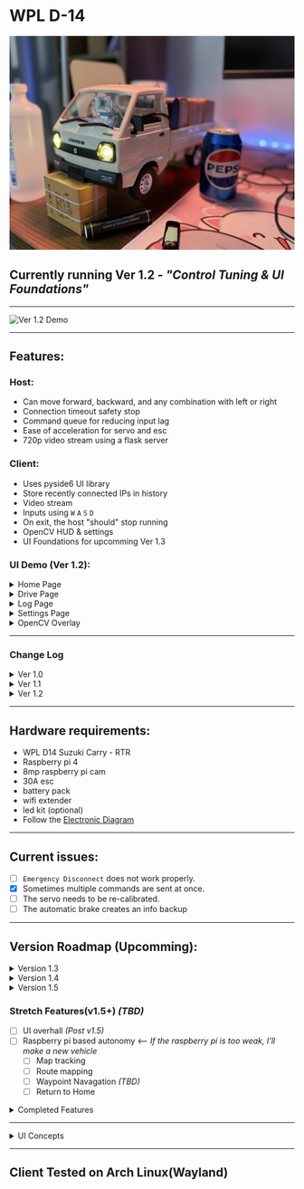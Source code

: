# WPL D-14 
![Modified WPL D-14 Host](D-14-Mod.jpg)

## Currently running Ver 1.2 - *"Control Tuning & UI Foundations"*

---

![Ver 1.2 Demo](Diagrams-Concepts/Ver-1-2/DemoV1-2.gif)

---
## Features:
### Host:
- Can move forward, backward, and any combination with left or right
- Connection timeout safety stop
- Command queue for reducing input lag
- Ease of acceleration for servo and esc
- 720p video stream using a flask server

### Client:
- Uses pyside6 UI library
- Store recently connected IPs in history
- Video stream
- Inputs using `W` `A` `S` `D`
- On exit, the host "should" stop running
- OpenCV HUD & settings
- UI Foundations for upcomming Ver 1.3

### UI Demo (Ver 1.2):
<details>

<summary>Home Page</summary>

![Home Page Ver 1.2](Diagrams-Concepts/Ver-1-2/HomePageV1-2.gif)

</details>

<details>

<summary>Drive Page</summary>

![Drive Page Ver 1.2](Diagrams-Concepts/Ver-1-2/DrivePageV1-2.gif)

</details>

<details>

<summary>Log Page</summary>

![Log Page Ver 1.2](Diagrams-Concepts/Ver-1-2/LogPageV1-2.gif)

</details>

<details>

<summary>Settings Page</summary>

![Settings Page Ver 1.2](Diagrams-Concepts/Ver-1-2/SettingsPageV1-2.gif)

</details>

<details>

<summary>OpenCV Overlay</summary>

![OpenCV Overlay Ver 1.2](Diagrams-Concepts/Ver-1-2/CvOverlayV1-2.gif)

</details>

---

### Change Log

<details>

<summary>Ver 1.0</summary>

#### Ver 1.0

##### Host:
- Can move forward, backward, and any combination with left or right.
- Connection timeout safety stop.
- Command queue for reducing input lag.
- Ease of acceleration for servo and esc.
- 720p video stream using a flask server.

##### Client
- Uses pyside6 UI library.
- Store recently connected IPs in history.
- Video stream.
- Inputs using `W` `A` `S` `D` `SPACE BAR`.
- On exit, the host "should" stop running.

##### UI Demo (Ver 1.0):
<details>

<summary>Home Page</summary>

![Home Page Ver 1.0](Diagrams-Concepts/Ver-1-0/HomePageV1-0.png)

</details>

<details>

<summary>Drive Page</summary>

![Drive Page Ver 1.0](Diagrams-Concepts/Ver-1-0/DrivePageV1-0.png)

</details>

<details>

<summary>Settings Page</summary>

![Settings Page Ver 1.0](Diagrams-Concepts/Ver-1-0/SettingsPageV1-0.png)

</details>


---

</details>

<details>

<summary>Ver 1.1</summary>

#### Ver 1.1

##### Host:
- Switched to UDP communication.
- Added a `"BRAKE"` command.
- Basic command spike detection algorithm .
- `"DISCONNECT"` command *potential fix*.

##### Client
- `SPACE BAR` input added for brake.
- [openCV-testing iteration 04](Client-Side/openCV-testing/README.md) implemented & refactored.
- OpenCv settings menu added with overlay toggles.
- Added rough obstacle collision warning/automatic brake.
- Added error popups.
- Added loading cursor for host connection.
- Removed *debug* print statements.

##### UI Demo (Ver 1.1):
<details>

<summary>Home Page</summary>

![Home Page Ver 1.1](Diagrams-Concepts/Ver-1-1/HomePageV1-1.png)

</details>

<details>

<summary>Drive Page</summary>

![Drive Page Ver 1.1](Diagrams-Concepts/Ver-1-1/DrivePageV1-1.png)

</details>

<details>

<summary>Settings Page</summary>

![Settings Page Ver 1.1](Diagrams-Concepts/Ver-1-1/SettingsPageV1-1.png)

</details>

<details>

<summary>OpenCV Overlay</summary>

![OpenCV Overlay Ver 1.1](Diagrams-Concepts/Ver-1-1/CvOverlayV1-1.png)

</details>

---

</details>

<details>

<summary>Ver 1.2</summary>

#### Ver 1.2 - "Control Tuning & UI Foundations"

##### Host:
- No new changes.

##### Client
- Added multiple new UI Elements demonstrated in [ui-prototypes Ver 1.2](Client-Side/ui-prototypes/README.md).
    - `Project Info Widget`
    - `General Logs Widget`
    - `Speedometer Widget`
    - `Steer Angle Widget`
    - `PRND Selector Widget`
    - `DriveAssist Alert Widget`
    - `System Log Page`
    - `Vehicle Calibration Widget`
    - `Settings Description Widget`
- Added a new custom boot screen animation
- General UI Fixes and Tweaks for consistancy. 

##### UI Demo (Ver 1.2):
<details>

<summary>Home Page</summary>

![Home Page Ver 1.2](Diagrams-Concepts/Ver-1-2/HomePageV1-2.gif)

</details>

<details>

<summary>Drive Page</summary>

![Drive Page Ver 1.2](Diagrams-Concepts/Ver-1-2/DrivePageV1-2.gif)

</details>

<details>

<summary>Log Page</summary>

![Log Page Ver 1.2](Diagrams-Concepts/Ver-1-2/LogPageV1-2.gif)

</details>

<details>

<summary>Settings Page</summary>

![Settings Page Ver 1.2](Diagrams-Concepts/Ver-1-2/SettingsPageV1-2.gif)

</details>

<details>

<summary>OpenCV Overlay</summary>

![OpenCV Overlay Ver 1.2](Diagrams-Concepts/Ver-1-2/CvOverlayV1-2.gif)

</details>

---

</details>

---

## Hardware requirements:
- WPL D14 Suzuki Carry - RTR
- Raspberry pi 4
- 8mp raspberry pi cam
- 30A esc
- battery pack
- wifi extender
- led kit (optional)
- Follow the [Electronic Diagram](Diagrams-Concepts/D-14-Electronic-Diagram.pdf)

---

## Current issues:
- [ ] `Emergency Disconnect` does not work properly.
- [x] Sometimes multiple commands are sent at once.
- [ ] The servo needs to be re-calibrated.
- [ ] The automatic brake creates an info backup

---

## Version Roadmap **(Upcomming)**:
<details>

<summary>Version 1.3</summary>

### Version 1.3 – “Control System & Communication Layer”
- [x] Drive model *(HOST)*
- [x] Client-Host communication & verification
- [x] Acceleration curves *(CLIENT)*
- [x] Vehicle status info *(CLIENT)*
- [ ] Restarting connection
- [ ] Error messages
- [ ] Application packaging
- [x] Client-Host logging

</details>

<details>

<summary>Version 1.4</summary>

### Version 1.4 – “Intelligent Perception Update”
 - [ ] Integrate MiDaS depth estimation for floor & obstacle awareness
 - [ ] Use MiDaS depth to improve obstacle detection & safety logic
 ...

 </details>

<details>

<summary>Version 1.5</summary>

### Version 1.5 – “Autonomy Foundations”
- [ ] Add Kalman-filtered path following (auto-drive down a detected path/auto cruise control)
- [ ] Add basic AI behavior tree or rule-based autonomy modes
...

</details>

### Stretch Features(v1.5+) *(TBD)*
- [ ] UI overhall *(Post v1.5)*
- [ ] Raspberry pi based autonomy <-- *If the raspberry pi is too weak, I'll make a new vehicle*
    - [ ] Map tracking
    - [ ] Route mapping
    - [ ] Waypoint Navagation *(TBD)*
    - [ ] Return to Home

<details>

<summary>Completed Features</summary>

- [x] Parking brake **(Ver 1.1)**
- [x] Hardware modifications to cool the raspberry pi
- [X] Upgraded to Raspberry pi 4 (4gb)
- [x] Path detection (opencv) **(Ver 1.1)**
- [x] Reduced input lag **(Ver 1.1)**
- [x] Error popups for critical issues **(Ver 1.1)**
- [x] Framework for steering and max throttle tuning on the `settings` page **(Ver 1.2)**
- [X] UI design consistency **(Ver 1.2)**
- [x] Add UI element foundations for *Ver 1.3* **(Ver 1.2)**
- [x] Upgrade `settings` page **(Ver 1.2)**
- [x] Created the front-end for the `log` page **(Ver 1.2)**

</details>

---

<details>

<summary>UI Concepts</summary>

- [UI Preview V 1.0](Diagrams-Concepts/DriveCore-Ver-1-1.pdf)
- [UI Preview V1.2](Diagrams-Concepts/DriveCore-Ver-1-2.pdf)

</details>

---

## Client Tested on Arch Linux(Wayland)